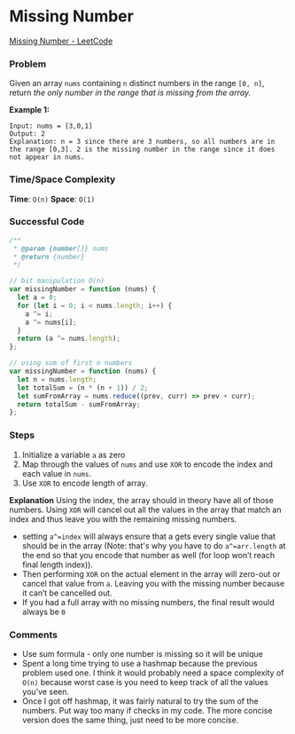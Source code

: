 # Missing Number

[Missing Number - LeetCode](https://leetcode.com/problems/missing-number/)

### Problem

Given an array `nums` containing `n` distinct numbers in the range `[0, n]`, return *the only number in the range that is missing from the array.*

**Example 1:**

```
Input: nums = [3,0,1]
Output: 2
Explanation: n = 3 since there are 3 numbers, so all numbers are in the range [0,3]. 2 is the missing number in the range since it does not appear in nums.
```

### Time/Space Complexity

**Time**: `O(n)`
**Space**: `O(1)`

### Successful Code

```js
/**
 * @param {number[]} nums
 * @return {number}
 */

// bit manipulation O(n)
var missingNumber = function (nums) {
  let a = 0;
  for (let i = 0; i < nums.length; i++) {
    a ^= i;
    a ^= nums[i];
  }
  return (a ^= nums.length);
};

// using sum of first n numbers
var missingNumber = function (nums) {
  let n = nums.length;
  let totalSum = (n * (n + 1)) / 2;
  let sumFromArray = nums.reduce((prev, curr) => prev + curr);
  return totalSum - sumFromArray;
};
```

### Steps

1. Initialize a variable `a` as zero
2. Map through the values of `nums` and use `XOR` to encode the index and each value in `nums`.
3. Use `XOR` to encode length of array.

**Explanation**
Using the index, the array should in theory have all of those numbers. Using `XOR` will cancel out all the values in the array that match an index and thus leave you with the remaining missing numbers.

- setting `a^=index` will always ensure that a gets every single value that should be in the array (Note: that's why you have to do `a^=arr.length` at the end so that you encode that number as well (for loop won’t reach final length index)).
- Then performing `XOR` on the actual element in the array will zero-out or cancel that value from `a`. Leaving you with the missing number because it can’t be cancelled out.
- If you had a full array with no missing numbers, the final result would always be `0`

### Comments

- Use sum formula - only one number is missing so it will be unique
- Spent a long time trying to use a hashmap because the previous problem used one. I think it would probably need a space complexity of `O(n)` because worst case is you need to keep track of all the values you’ve seen.
- Once I got off hashmap, it was fairly natural to try the sum of the numbers. Put way too many if checks in my code. The more concise version does the same thing, just need to be more concise.
